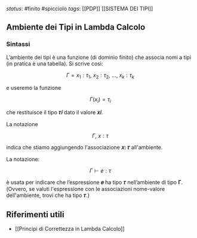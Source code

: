 *status*: #finito #spicciolo
*tags*: [[PDP]] [[SISTEMA DEI TIPI]]

## Ambiente dei Tipi in Lambda Calcolo

### Sintassi
L’ambiente dei tipi è una funzione (di dominio finito) che associa nomi a tipi (in pratica è una tabella). Si scrive così:

$$
\Gamma = x_1: \tau_1, \ x_2: \tau_2, \ \dots, \ x_k: \tau_k
$$

e useremo la funzione

$$
\Gamma (x_i) = \tau_i
$$

che restituisce il tipo **𝜏𝑖** dato il valore **𝑥𝑖**.

La notazione

$$
\Gamma, \ x: \tau
$$

indica che stiamo aggiungendo l'associazione **𝑥: 𝜏** all'ambiente.

La notazione:

$$
\Gamma \vdash e: \tau
$$

è usata per indicare che l’espressione **𝑒** ha tipo **𝜏** nell’ambiente di tipo **Γ**. (Ovvero, se valuti l'espressione con le associazioni nome-valore dell'ambiente, trovi che ha tipo **𝜏**.)




## Riferimenti utili

* [[Principi di Correttezza in Lambda Calcolo]]